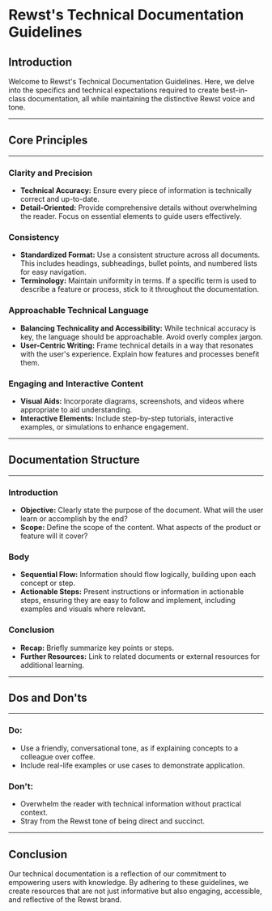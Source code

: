 # Rewst's Technical Documentation Guidelines

## Introduction

Welcome to Rewst's Technical Documentation Guidelines. Here, we delve into the specifics and technical expectations required to create best-in-class documentation, all while maintaining the distinctive Rewst voice and tone.

***

## Core Principles

***

### Clarity and Precision

* **Technical Accuracy:** Ensure every piece of information is technically correct and up-to-date.
* **Detail-Oriented:** Provide comprehensive details without overwhelming the reader. Focus on essential elements to guide users effectively.

### Consistency

* **Standardized Format:** Use a consistent structure across all documents. This includes headings, subheadings, bullet points, and numbered lists for easy navigation.
* **Terminology:** Maintain uniformity in terms. If a specific term is used to describe a feature or process, stick to it throughout the documentation.

### Approachable Technical Language

* **Balancing Technicality and Accessibility:** While technical accuracy is key, the language should be approachable. Avoid overly complex jargon.
* **User-Centric Writing:** Frame technical details in a way that resonates with the user's experience. Explain how features and processes benefit them.

### Engaging and Interactive Content

* **Visual Aids:** Incorporate diagrams, screenshots, and videos where appropriate to aid understanding.
* **Interactive Elements:** Include step-by-step tutorials, interactive examples, or simulations to enhance engagement.

***

## Documentation Structure

***

### Introduction

* **Objective:** Clearly state the purpose of the document. What will the user learn or accomplish by the end?
* **Scope:** Define the scope of the content. What aspects of the product or feature will it cover?

### Body

* **Sequential Flow:** Information should flow logically, building upon each concept or step.
* **Actionable Steps:** Present instructions or information in actionable steps, ensuring they are easy to follow and implement, including examples and visuals where relevant.

### Conclusion

* **Recap:** Briefly summarize key points or steps.
* **Further Resources:** Link to related documents or external resources for additional learning.

***

## Dos and Don'ts

***

### Do:

* Use a friendly, conversational tone, as if explaining concepts to a colleague over coffee.
* Include real-life examples or use cases to demonstrate application.

### Don't:

* Overwhelm the reader with technical information without practical context.
* Stray from the Rewst tone of being direct and succinct.

***

## Conclusion

Our technical documentation is a reflection of our commitment to empowering users with knowledge. By adhering to these guidelines, we create resources that are not just informative but also engaging, accessible, and reflective of the Rewst brand.
